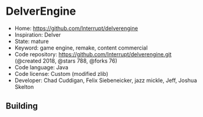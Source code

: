 # DelverEngine

- Home: https://github.com/Interrupt/delverengine
- Inspiration: Delver
- State: mature
- Keyword: game engine, remake, content commercial
- Code repository: https://github.com/Interrupt/delverengine.git (@created 2018, @stars 788, @forks 76)
- Code language: Java
- Code license: Custom (modified zlib)
- Developer: Chad Cuddigan, Felix Siebeneicker, jazz mickle, Jeff, Joshua Skelton

## Building
